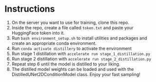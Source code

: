 # Instructions
1. On the server you want to use for training, clone this repo.
2. Inside the repo, create a file called `token.txt` and paste your HuggingFace token into it.
3. Run `bash environment_setup.sh` to install utilities and packages and create an appropriate conda environment.
4. Run `conda activate distillery` to activate the environment
5. Run stage 1 distillation with `accelerate run stage_1_distillation.py`
6. Run stage 2 distillation with `accelerate run stage_2_distillation.py`
7. Repeat step 6 until the model is distilled to your liking.
8. The distilled model weights can be loaded and used with the DistilledUNet2DConditionModel class. Enjoy your fast sampling!